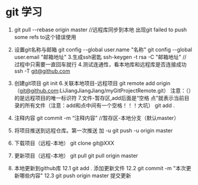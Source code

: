 # git 学习
1. git pull --rebase origin master //远程库同步到本地
出现git failed to push some refs to这个错误使用
2. 设置git名称与邮箱
git config --global user.name "名称"
git config --global user.email "邮箱地址"
3.生成ssh密匙
ssh-keygen -t rsa -C "邮箱地址"  // 过程中只需要一直回车就行
4.测试连通性，看本地库和远程库是否连接成功
ssh -T git@github.com
5. 创建git项目
git init
6.关联本地项目-远程项目
git remote add origin （git@github.com:LiJiangJiangJiang/myGitProjectRemote.git）     注意：（）的是远程项目的唯一标识符
7.文件-暂存区,add后面是“空格 点”就表示当前目录的所有文件（注意：add和点中间有一个空格！！！大坑）
git add .
8. 注释内容
git commit -m “注释内容”   //暂存区-本地分支（默认master）
9. 将项目推送到远程仓库。第一次推送 加 -u
git push -u origin master
10. 下载项目（远程-本地）
git clone git@XXX
11. 更新项目（远程-本地） 
git pull
git pull origin master

12. 本地更新到github库
  12.1 git add . 添加更新文件
  12.2 git commit -m "本次更新哪些内容"
  12.3 git push origin master 提交更新

